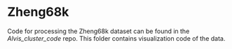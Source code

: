 # Zheng68k
Code for processing the Zheng68k dataset can be found in the *Alvis_cluster_code* repo. 
This folder contains visualization code of the data.